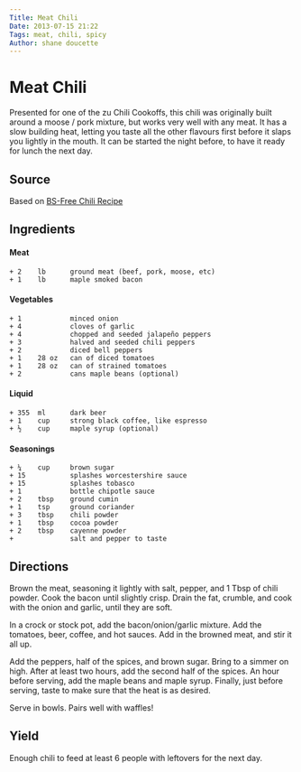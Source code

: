 ```yaml
---
Title: Meat Chili  
Date: 2013-07-15 21:22  
Tags: meat, chili, spicy
Author: shane doucette  
---
```


# Meat Chili
Presented for one of the zu Chili Cookoffs, this chili was originally built 
around a moose / pork mixture, but works very well with any meat.  It has a 
slow building heat, letting you taste all the other flavours first before it 
slaps you lightly in the mouth.  It can be started the night before, to have 
it ready for lunch the next day.

## Source
Based on [BS-Free Chili Recipe](http://foodists.ca/2009/09/25/bullshit-free-moose-chili-recipe.html)

## Ingredients

#### Meat
~~~~
+ 2    lb      ground meat (beef, pork, moose, etc)
+ 1    lb      maple smoked bacon
~~~~
 
#### Vegetables
~~~~
+ 1            minced onion
+ 4            cloves of garlic
+ 4            chopped and seeded jalapeño peppers
+ 3            halved and seeded chili peppers
+ 2            diced bell peppers
+ 1    28 oz   can of diced tomatoes
+ 1    28 oz   can of strained tomatoes
+ 2            cans maple beans (optional)
~~~~

#### Liquid
~~~~
+ 355  ml      dark beer
+ 1    cup     strong black coffee, like espresso
+ ½    cup     maple syrup (optional)
~~~~

#### Seasonings
~~~~
+ ¼    cup     brown sugar
+ 15           splashes worcestershire sauce
+ 15           splashes tobasco
+ 1            bottle chipotle sauce
+ 2    tbsp    ground cumin
+ 1    tsp     ground coriander
+ 3    tbsp    chili powder
+ 1    tbsp    cocoa powder
+ 2    tbsp    cayenne powder
+              salt and pepper to taste
~~~~

## Directions
Brown the meat, seasoning it lightly with salt, pepper, and 1 Tbsp of chili 
powder.  Cook the bacon until slightly crisp.  Drain the fat, crumble, and 
cook with the onion and garlic, until they are soft. 

In a crock or stock pot, add the bacon/onion/garlic mixture.  Add the 
tomatoes, beer, coffee, and hot sauces.  Add in the browned meat, and stir it 
all up.

Add the peppers, half of the spices, and brown sugar.  Bring to a simmer on 
high.  After at least two hours, add the second half of the spices.  An hour 
before serving, add the maple beans and maple syrup.  Finally, just before 
serving, taste to make sure that the heat is as desired.

Serve in bowls. Pairs well with waffles!

## Yield
Enough chili to feed at least 6 people with leftovers for the next day.
